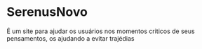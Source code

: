 # SerenusNovo
É um site para ajudar os usuários nos momentos criticos de seus pensamentos, os ajudando a evitar trajédias
